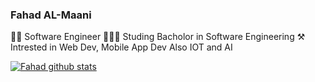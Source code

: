 ### Fahad AL-Maani



👨‍💻 Software Engineer 
🧑🏼‍🎓 Studing Bacholor in Software Engineering
⚒️ Intrested in Web Dev, Mobile App Dev Also IOT and AI

<!-- Github status -->
[![Fahad github stats](https://github-readme-stats.vercel.app/api?username=Fahad-Almaani)](https://github.com/Fahad-Almaani/github-readme-stats)
